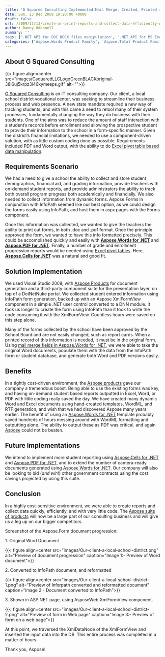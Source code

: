 ```yaml
---
title: 'G Squared Consulting Implemented Mail Merge, Created, Printed reports and Collected Data Efficiently in a Student Tracking system'
date: Sun, 13 Dec 2009 18:20:00 +0000
draft: false
url: /2009/12/13/create-or-print-reports-and-collect-data-efficiently-with-little-code/
author: Danny Odonnell
summary: ''
tags: ['.NET API for DOC DOCX files manipulation', '.NET API for MS Excel files processing', 'Aspose.Cells', 'Aspose.PDF', 'Aspose.Total', 'Aspose.Words', 'Dynamic Excel worksheet creation', 'Dynamic MS Word document creation', 'MS Word document processing API', 'Populate fields on Word document with database content', 'Programatically manage Mail Merge fields in MS Word documents', 'Programatically process Pivot Tables in Excel worksheet', 'Render InfoPath forms to MS Word format', 'Success Stories', 'Word to PDF conversion using Aspose.Words for .NET', 'update mail merge fields in word document']
categories: ['Aspose.Words Product Family', 'Aspose.Total Product Family', 'Aspose.PDF Product Family', 'Aspose.Cells Product Family']
---
```


## About G Squared Consulting



{{< figure align=center src="images/GsquaredLLCLogoGreenBLACKoriginal-38l6uj5krpz3l46kymeeps.gif" alt="">}}


[G Squared Consulting][1] is an IT consulting company. Our client, a local school district vocational center, was seeking to streamline their business process and web presence. A new state mandate required a new way of tracking students, and with this came a need to retool many of their system processes, fundamentally changing the way they do business with their students. One of the aims was to reduce the amount of staff interaction with a student’s records before enrollment and allowing the prospective student to provide their information to the school in a form-specific manner. Given the district’s financial limitations, we needed to use a component-driven solution, with as little custom coding done as possible. Requirements included PDF and Word output, with the ability to do [Excel pivot table based data manipulation][2].

## Requirements Scenario

We had a need to give a school the ability to collect and store student demographics, financial aid, and grading information, provide teachers with on-demand student reports, and provide administrators the ability to track both overall program progress both academically and financially. We also needed to collect information from dynamic forms. Aspose.Forms in conjunction with InfoPath seemed like our best option, as we could design the forms easily using InfoPath, and host them in aspx pages with the Forms component.

Once this information was collected, we wanted to give the teachers the ability to print out forms, in both .doc and .pdf format. Once the principle approved the form, we wanted to have this info formatted precisely. This could be accomplished quickly and easily with **[Aspose.Words for .NET][3]** and [**Aspose.PDF for .NET**][4]. Finally, a number of grade and enrollment progression reports would be needed using [Excel pivot tables][5]. Here, **[Aspose.Cells for .NET][6]** was a natural and good fit.

## Solution Implementation

We used Visual Studio 2008, with [Aspose Products][7] for document generation and a third-party component suite for the presentation layer, on top of a DotNetNuke portal. We collected student entered information using InfoPath form generation, backed up with an Aspose XmlFormView component in a simple .NET user control converted to a DNN module. It took us longer to create the form using InfoPath than it took to write the code consuming it with the XmlFormView. Countless hours were saved on this step alone.

Many of the forms collected by the school have been approved by the School Board and are not easily changed, such as report cards. When a printed record of this information is needed, it must be in the original form. Using [mail merge fields in Aspose.Words for .NET][8], we were able to take the original Word documents, populate them with the data from the InfoPath form or student database, and generate both Word and PDF versions easily.

## Benefits

In a tightly cost-driven environment, the [Aspose products][9] gave our company a tremendous boost. Being able to use the existing forms was key, and having on-demand student based reports outputted in Excel, Word, or PDF with little coding really saved the day. We have created many dynamic Word and Excel documents using hand-created templates, WordML, and RTF generation, and wish that we had discovered Aspose many years earlier. The benefit of using an [Aspose.Words for .NET][10] template probably saved hundreds of hours messing around with WordML formatting and outputting alone. The ability to output these as PDF was critical, and again [Aspose][11] could not be beaten.

## Future Implementations

We intend to implement more student reporting using [Aspose.Cells for .NET][12] and [Aspose.PDF for .NET][13], and to extend the number of camera-ready documents generated using [Aspose.Words for .NET][14]. Our company will also be looking to bid (_and win!_) other government contracts using the cost savings projected by using this suite.

## Conclusion

In a highly cost-sensitive environment, we were able to create reports and collect data quickly, efficiently, and with very little code. The [Aspose suite of products][15] will now be a large part of our consulting business and will give us a leg up on our bigger competitors.

Screenshot of the Aspose.Form document progression:

1\. Original Word Document



{{< figure align=center src="images/Our-client-a-local-school-district.png" alt="Preview of document progression" caption="Image 1:- Preview of Word document">}}


2\. Converted to InfoPath document, and reformatted



{{< figure align=center src="images/Our-client-a-local-school-district-1.png" alt="Preview of Inforpath converted and reformatted document" caption="Image 2:- Document converted to InfoPath">}}


3\. Shown in ASP.NET page, using AsposeWeb:XmlFormView component.



{{< figure align=center src="images/Our-client-a-local-school-district-2.png" alt="Preview of form in Web page" caption="Image 3:- Preview of form on a web page">}}


At this point, we traversed the XmlDataNode of the XmlFormView and inserted the input data into the DB. This entire process was completed in a matter of hours.

Thank you, Aspose!




[1]: http://www.gsquaredllc.com/
[2]: https://docs.aspose.com/display/cellsnet/Pivot+Tables
[3]: https://products.aspose.com/words/net
[4]: https://products.aspose.com/pdf/net
[5]: https://docs.aspose.com/display/cellsnet/Pivot+Tables
[6]: https://products.aspose.com/cells/net
[7]: https://products.aspose.com/
[8]: https://docs.aspose.com/display/wordsnet/Mail+Merge+and+Reporting
[9]: https://products.aspose.com/
[10]: https://products.aspose.com/words/net
[11]: https://www.aspose.com/
[12]: https://products.aspose.com/cells/net
[13]: https://products.aspose.com/pdf/net
[14]: https://products.aspose.com/words/net
[15]: https://products.aspose.com/




